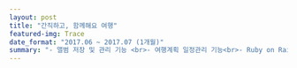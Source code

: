 ```yaml
---
layout: post
title: "간직하고, 함께해요 여행"
featured-img: Trace
date_format: "2017.06 ~ 2017.07 (1개월)"
summary: "- 앨범 저장 및 관리 기능 <br>- 여행계획 일정관리 기능<br>- Ruby on Rails<br>- Ajax, JavaScript <br> - Daum지도 Wep API <br> - Cloud9 배포 (WEBrick, MySQL) <br> - AWS 배포 (EC2-Nginx, RDS-MySQL)"
---
```

